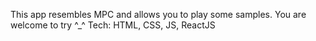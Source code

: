 This app resembles MPC and allows you to play some samples. You are welcome to try ^_^
Tech:
HTML,
CSS,
JS,
ReactJS
